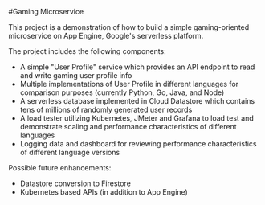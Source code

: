 #Gaming Microservice

This project is a demonstration of how to build a simple gaming-oriented microservice on App Engine, Google's serverless platform.

The project includes the following components:

* A simple "User Profile" service which provides an API endpoint to read and write gaming user profile info
* Multiple implementations of User Profile in different languages for comparison purposes (currently Python, Go, Java, and Node)
* A serverless database implemented in Cloud Datastore which contains tens of millions of randomly generated user records 
* A load tester utilizing Kubernetes, JMeter and Grafana to load test and demonstrate scaling and performance characteristics of different languages
* Logging data and dashboard for reviewing performance characteristics of different language versions

Possible future enhancements:
* Datastore conversion to Firestore
* Kubernetes based APIs (in addition to App Engine)
 
